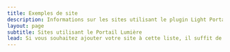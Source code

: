 ```yaml
---
title: Exemples de site
description: Informations sur les sites utilisant le plugin Light Portal
layout: page
subtitle: Sites utilisant le Portail Lumière
lead: Si vous souhaitez ajouter votre site à cette liste, il suffit de m'envoyer un message via <em>Admin -> Portail -> Paramètres -> Réaction</em> dans votre forum.
---
```


<script setup>
import ExampleArea from './ExampleArea.vue'
</script>

<ExampleArea />
